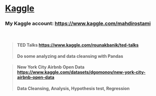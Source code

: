 # [Kaggle](https://www.kaggle.com/)

### My Kaggle account: <a href="https://www.kaggle.com/mahdirostami">https://www.kaggle.com/mahdirostami</a>
<br>

> #### TED Talks <a hfref="https://www.kaggle.com/rounakbanik/ted-talks">https://www.kaggle.com/rounakbanik/ted-talks</a>
> #### Do some analyzing and data cleansing with Pandas

> #### New York City Airbnb Open Data <a hfref="https://www.kaggle.com/datasets/dgomonov/new-york-city-airbnb-open-data">https://www.kaggle.com/datasets/dgomonov/new-york-city-airbnb-open-data</a>
> #### Data Cleansing, Analysis, Hypothesis test, Regression




